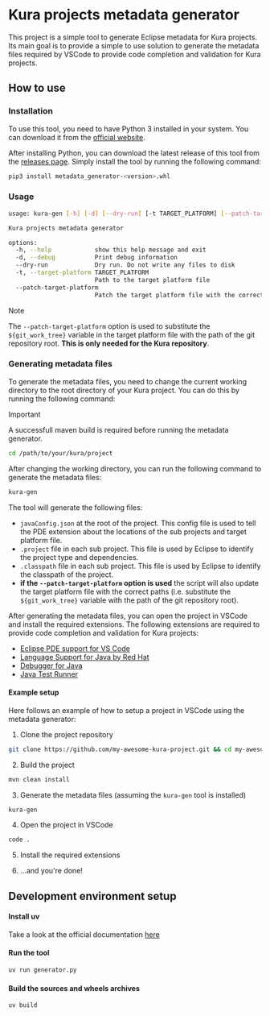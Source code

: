 # Kura projects metadata generator

This project is a simple tool to generate Eclipse metadata for Kura projects. Its main goal is to provide a simple to use solution to generate the metadata files required by VSCode to provide code completion and validation for Kura projects.

## How to use

### Installation

To use this tool, you need to have Python 3 installed in your system. You can download it from the [official website](https://www.python.org/downloads/).

After installing Python, you can download the latest release of this tool from the [releases page](https://github.com/mattdibi/metadata-generator/releases). Simply install the tool by running the following command:

```bash
pip3 install metadata_generator-<version>.whl
```

### Usage

```bash
usage: kura-gen [-h] [-d] [--dry-run] [-t TARGET_PLATFORM] [--patch-target-platform]

Kura projects metadata generator

options:
  -h, --help            show this help message and exit
  -d, --debug           Print debug information
  --dry-run             Dry run. Do not write any files to disk
  -t, --target-platform TARGET_PLATFORM
                        Path to the target platform file
  --patch-target-platform
                        Patch the target platform file with the correct paths
```

> [!NOTE]
The `--patch-target-platform` option is used to substitute the `${git_work_tree}` variable in the target platform file with the path of the git repository root. **This is only needed for the Kura repository**.

### Generating metadata files

To generate the metadata files, you need to change the current working directory to the root directory of your Kura project. You can do this by running the following command:

> [!IMPORTANT]
> A successfull maven build is required before running the metadata generator.

```bash
cd /path/to/your/kura/project
```

After changing the working directory, you can run the following command to generate the metadata files:

```bash 
kura-gen
```

The tool will generate the following files:
- `javaConfig.json` at the root of the project. This config file is used to tell the PDE extension about the locations of the sub projects and target platform file.
- `.project` file in each sub project. This file is used by Eclipse to identify the project type and dependencies.
- `.classpath` file in each sub project. This file is used by Eclipse to identify the classpath of the project.
- **if the `--patch-target-platform` option is used** the script will also update the target platform file with the correct paths (i.e. substitute the `${git_work_tree}` variable with the path of the git repository root).

After generating the metadata files, you can open the project in VSCode and install the required extensions. The following extensions are required to provide code completion and validation for Kura projects:

- [Eclipse PDE support for VS Code](https://marketplace.visualstudio.com/items?itemName=yaozheng.vscode-pde)
- [Language Support for Java by Red Hat](https://marketplace.visualstudio.com/items?itemName=redhat.java)
- [Debugger for Java](https://marketplace.visualstudio.com/items?itemName=vscjava.vscode-java-debug)
- [Java Test Runner](https://marketplace.visualstudio.com/items?itemName=vscjava.vscode-java-test)

#### Example setup

Here follows an example of how to setup a project in VSCode using the metadata generator:

1. Clone the project repository

```bash
git clone https://github.com/my-awesome-kura-project.git && cd my-awesome-kura-project
```

2. Build the project

```bash
mvn clean install
```

3. Generate the metadata files (assuming the `kura-gen` tool is installed)

```bash
kura-gen
```

4. Open the project in VSCode

```bash
code .
```

5. Install the required extensions

6. ...and you're done!

## Development environment setup

#### Install uv

Take a look at the official documentation [here](https://docs.astral.sh/uv/getting-started/installation/)

#### Run the tool

```bash
uv run generator.py
```

#### Build the sources and wheels archives

```bash
uv build
```
